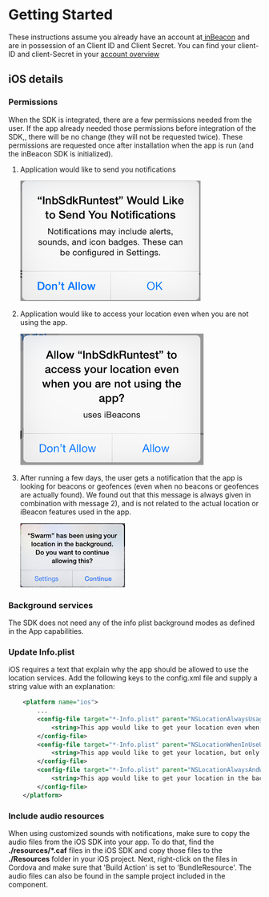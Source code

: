 
# Getting Started

These instructions assume you already have an account at[ inBeacon](https://inbeacon.nl/) and are in possession of an Client ID and Client Secret. You can find your client-ID and client-Secret in your [account overview](https://console.inbeacon.nl/account) 

## iOS details

### Permissions 

When the SDK is integrated, there are a few permissions needed from the user. If the app already needed those permissions before integration of the SDK,, there will be no change (they will not be requested twice). These permissions are requested once after installation when the app is run (and the inBeacon SDK is initialized). 

1. Application would like to send you notifications

	![image alt text](image_1.png)

2. Application would like to access your location even when you are not using the app. 

	![image alt text](image_2.png)
	
4. After running a few days, the user gets a notification that the app is looking for beacons or geofences (even when no beacons or geofences are actually found). We found out that this message is always given in combination with message 2), and is not related to the actual location or iBeacon features used in the app.

	![image alt text](image_4.png)

### Background services

The SDK does not need any of the info plist background modes as defined in the App capabilities.

### Update Info.plist

iOS requires a text that explain why the app should be allowed to use the location services. Add the following keys to the config.xml file and supply a string value with an explanation:

```xml
    <platform name="ios">
		...
        <config-file target="*-Info.plist" parent="NSLocationAlwaysUsageDescription">
            <string>This app would like to get your location even when in the background.</string>
        </config-file>
        <config-file target="*-Info.plist" parent="NSLocationWhenInUseUsageDescription">
            <string>This app would like to get your location, but only when the app is active.</string>
        </config-file>
		<config-file target="*-Info.plist" parent="NSLocationAlwaysAndWhenInUsageDescription">
			<string>This app would like to get your location in the background. Please select background in the list.</string>
		</config-file>
	</platform>
```


### Include audio resources

When using customized sounds with notifications, make sure to copy the audio files from the iOS SDK into your app. To do that, find the **./resources/*.caf** files in the iOS SDK and copy those files to the **./Resources** folder in your iOS project. Next, right-click on the files in Cordova and make sure that 'Build Action' is set to 'BundleResource'. The audio files can also be found in the sample project included in the component.

